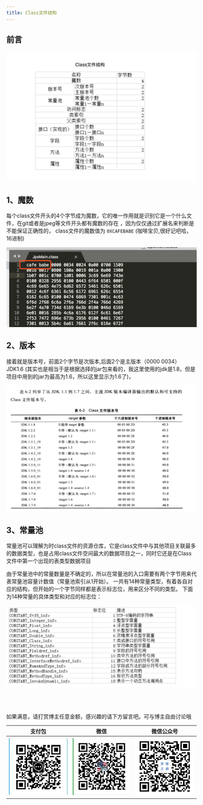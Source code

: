 ```yaml
---
title: Class文件结构
---
```


<!-- image url 
https://raw.githubusercontent.com/HealerJean/HealerJean.github.io/master/blogImages
　　首行缩进
<font color="red">  </font>
-->

## 前言


![WX20180411-173230@2x](https://raw.githubusercontent.com/HealerJean/HealerJean.github.io/master/blogImages/WX20180411-173230@2x.png)



## 1、魔数

每个class文件开头的4个字节成为魔数，它的唯一作用就是识别它是一个什么文件，在git或者是jpeg等文件开头都有魔数的存在 ，因为仅仅通过扩展名来判断是不能保证正确性的， class文件的魔数值为 `0XCAFEBABE` (咖啡宝贝,很好记吧哈，16进制)


![WX20180411-173534@2x](https://raw.githubusercontent.com/HealerJean/HealerJean.github.io/master/blogImages/WX20180411-173534@2x.png)



## 2、版本

接着就是版本号，前面2个字节是次版本,后面2个是主版本（0000 0034）JDK1.6 (其实也是相当于是根据选择的jar包来看的，我这里使用的jdk是1.8，但是项目中用到的jar为最高为1.6，所以这里显示为1.6了)，

![WX20180411-174304@2x](https://raw.githubusercontent.com/HealerJean/HealerJean.github.io/master/blogImages/WX20180411-174304@2x.png)

## 3、常量池

常量池可以理解为时class文件的资源仓库，它是class文件中与其他项目关联最多的数据类型，也是占用class文件空间最大的数据项目之一，同时它还是在Class文件中第一个出现的表类型数据项目



由于常量池中的常量数量是不确定的，所以在常量池的入口需要有两个字节用来代表常量池容量计数值（常量池索引从1开始）。
一共有14种常量类型，有着各自对应的结构，但开始的一个字节同样都是表示标志位，用来区分不同的类型。
下面为14种常量的具体类型和对应的标志位：

![WX20180411-175349@2x](https://raw.githubusercontent.com/HealerJean/HealerJean.github.io/master/blogImages/WX20180411-175349@2x.png)





<br/><br/><br/>
如果满意，请打赏博主任意金额，感兴趣的请下方留言吧。可与博主自由讨论哦

|支付包 | 微信|微信公众号|
|:-------:|:-------:|:------:|
|![支付宝](https://raw.githubusercontent.com/HealerJean/HealerJean.github.io/master/assets/img/tctip/alpay.jpg) | ![微信](https://raw.githubusercontent.com/HealerJean/HealerJean.github.io/master/assets/img/tctip/weixin.jpg)|![微信公众号](https://raw.githubusercontent.com/HealerJean/HealerJean.github.io/master/assets/img/my/qrcode_for_gh_a23c07a2da9e_258.jpg)|




<!-- Gitalk 评论 start  -->

<link rel="stylesheet" href="https://unpkg.com/gitalk/dist/gitalk.css">
<script src="https://unpkg.com/gitalk@latest/dist/gitalk.min.js"></script> 
<div id="gitalk-container"></div>    
 <script type="text/javascript">
    var gitalk = new Gitalk({
		clientID: `1d164cd85549874d0e3a`,
		clientSecret: `527c3d223d1e6608953e835b547061037d140355`,
		repo: `HealerJean.github.io`,
		owner: 'HealerJean',
		admin: ['HealerJean'],
		id: 'CORpRnQjCSNO4bD7',
    });
    gitalk.render('gitalk-container');
</script> 

<!-- Gitalk end -->

